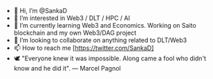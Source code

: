 - 👋 Hi, I’m @SankaD
- 👀 I’m interested in Web3 / DLT / HPC / AI
- 🌱 I’m currently learning Web3 and Economics. Working on Saito blockchain and my own Web3/DAG project
- 💞️ I’m looking to collaborate on anything related to DLT/Web3
- 📫 How to reach me [https://twitter.com/SankaD]
- 🕊️ "Everyone knew it was impossible. Along came a fool who didn't know and he did it". — Marcel Pagnol

<!---
SankaD/SankaD is a ✨ special ✨ repository because its `README.md` (this file) appears on your GitHub profile.
You can click the Preview link to take a look at your changes.
--->
